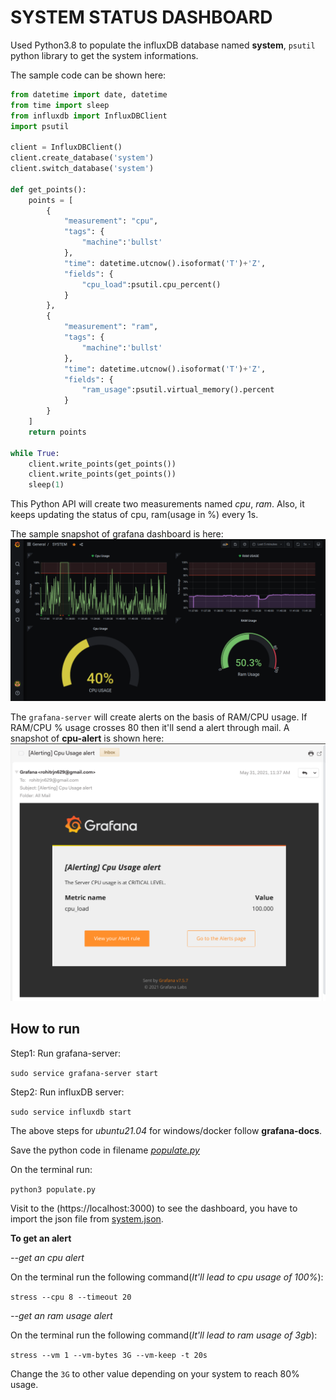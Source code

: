# SYSTEM STATUS DASHBOARD

Used Python3.8 to populate the influxDB database named **system**, ``psutil`` python library to get the
system informations.

The sample code can be shown here:

```python
from datetime import date, datetime
from time import sleep
from influxdb import InfluxDBClient
import psutil

client = InfluxDBClient()
client.create_database('system')
client.switch_database('system')

def get_points():
    points = [
        {
            "measurement": "cpu",
            "tags": {
                "machine":'bullst'
            },
            "time": datetime.utcnow().isoformat('T')+'Z',
            "fields": {
                "cpu_load":psutil.cpu_percent()
            }
        },
        {
            "measurement": "ram",
            "tags": {
                "machine":'bullst'
            },
            "time": datetime.utcnow().isoformat('T')+'Z',
            "fields": {
                "ram_usage":psutil.virtual_memory().percent
            }
        }
    ]
    return points

while True:
    client.write_points(get_points())
    client.write_points(get_points())
    sleep(1)
```

This Python API will create two measurements named *cpu*, *ram*. Also, it keeps updating the
status of cpu, ram(usage in %) every 1s.

The sample snapshot of grafana dashboard is here:
![Screenshot](dashboard.png)

The `grafana-server` will create alerts on the basis of RAM/CPU usage. If RAM/CPU % usage crosses 80
then it'll send a alert through mail. A snapshot of **cpu-alert** is shown here:
![Screenshot](alert.png)

## How to run

Step1:
Run grafana-server:

`sudo service grafana-server start`

Step2:
Run influxDB server:

`sudo service influxdb start`

The above steps for *ubuntu21.04* for windows/docker follow **grafana-docs**.

Save the python code in filename *[populate.py](populate.py)*

On the terminal run:

`python3 populate.py`

Visit to the (https://localhost:3000) to see the dashboard, 
you have to import the json file from [system.json](system.json).

**To get an alert**

*--get an cpu alert*

On the terminal run the following command(*It'll lead to cpu usage of 100%*):

`stress --cpu 8 --timeout 20`

*--get an ram usage alert*

On the terminal run the following command(*It'll lead to ram usage of 3gb*):

`stress --vm 1 --vm-bytes 3G --vm-keep -t 20s`

Change the `3G` to other value depending on your system to reach 80% usage.

